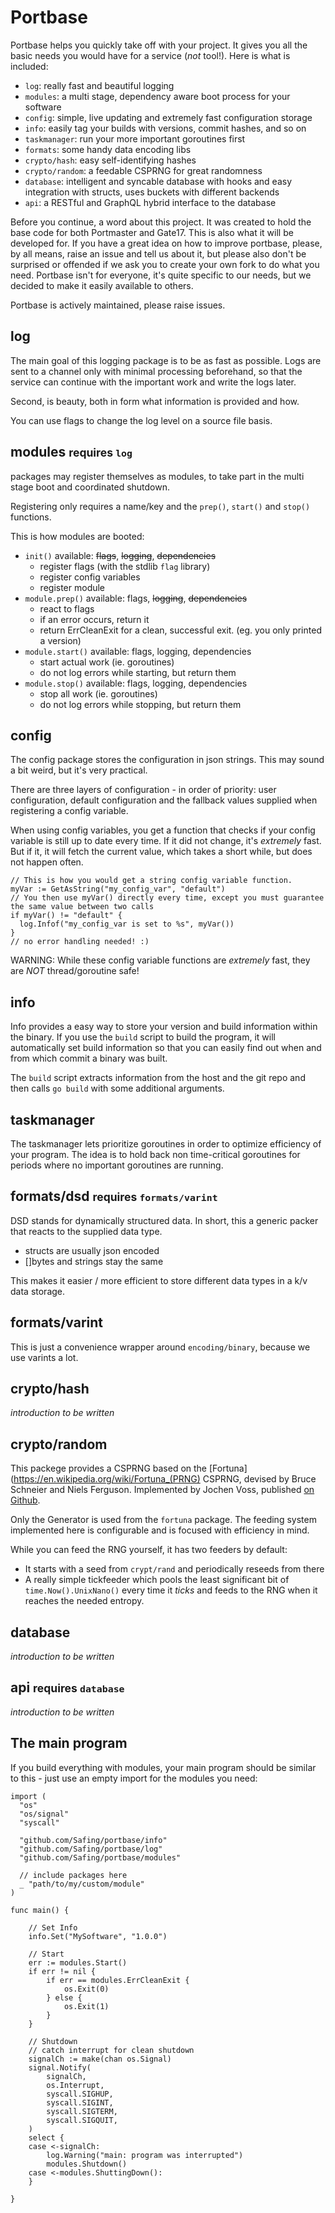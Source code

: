 # Portbase

Portbase helps you quickly take off with your project. It gives you all the basic needs you would have for a service (_not_ tool!).
Here is what is included:

- `log`: really fast and beautiful logging
- `modules`: a multi stage, dependency aware boot process for your software
- `config`: simple, live updating and extremely fast configuration storage
- `info`: easily tag your builds with versions, commit hashes, and so on
- `taskmanager`: run your more important goroutines first
- `formats`: some handy data encoding libs
- `crypto/hash`: easy self-identifying hashes
- `crypto/random`: a feedable CSPRNG for great randomness
- `database`: intelligent and syncable database with hooks and easy integration with structs, uses buckets with different backends
- `api`: a RESTful and GraphQL hybrid interface to the database

Before you continue, a word about this project. It was created to hold the base code for both Portmaster and Gate17. This is also what it will be developed for. If you have a great idea on how to improve portbase, please, by all means, raise an issue and tell us about it, but please also don't be surprised or offended if we ask you to create your own fork to do what you need. Portbase isn't for everyone, it's quite specific to our needs, but we decided to make it easily available to others.

Portbase is actively maintained, please raise issues.

## log

The main goal of this logging package is to be as fast as possible. Logs are sent to a channel only with minimal processing beforehand, so that the service can continue with the important work and write the logs later.

Second, is beauty, both in form what information is provided and how.

You can use flags to change the log level on a source file basis.

## modules <small>requires `log`</small>

packages may register themselves as modules, to take part in the multi stage boot and coordinated shutdown.

Registering only requires a name/key and the `prep()`, `start()` and `stop()` functions.

This is how modules are booted:

- `init()` available: ~~flags~~, ~~logging~~, ~~dependencies~~
  - register flags (with the stdlib `flag` library)
  - register config variables
  - register module
- `module.prep()` available: flags, ~~logging~~, ~~dependencies~~
  - react to flags
  - if an error occurs, return it
  - return ErrCleanExit for a clean, successful exit. (eg. you only printed a version)
- `module.start()` available: flags, logging, dependencies
  - start actual work (ie. goroutines)
  - do not log errors while starting, but return them
- `module.stop()` available: flags, logging, dependencies
  - stop all work (ie. goroutines)
  - do not log errors while stopping, but return them

## config

The config package stores the configuration in json strings. This may sound a bit weird, but it's very practical.

There are three layers of configuration - in order of priority: user configuration, default configuration and the fallback values supplied when registering a config variable.

When using config variables, you get a function that checks if your config variable is still up to date every time. If it did not change, it's _extremely_ fast. But if it, it will fetch the current value, which takes a short while, but does not happen often.

    // This is how you would get a string config variable function.
    myVar := GetAsString("my_config_var", "default")
    // You then use myVar() directly every time, except you must guarantee the same value between two calls
    if myVar() != "default" {
      log.Infof("my_config_var is set to %s", myVar())
    }
    // no error handling needed! :)

WARNING: While these config variable functions are _extremely_ fast, they are _NOT_ thread/goroutine safe!

## info

Info provides a easy way to store your version and build information within the binary. If you use the `build` script to build the program, it will automatically set build information so that you can easily find out when and from which commit a binary was built.

The `build` script extracts information from the host and the git repo and then calls `go build` with some additional arguments.

## taskmanager

The taskmanager lets prioritize goroutines in order to optimize efficiency of your program. The idea is to hold back non time-critical goroutines for periods where no important goroutines are running.

## formats/dsd <small>requires `formats/varint`</small>

DSD stands for dynamically structured data. In short, this a generic packer that reacts to the supplied data type.

- structs are usually json encoded
- []bytes and strings stay the same

This makes it easier / more efficient to store different data types in a k/v data storage.

## formats/varint

This is just a convenience wrapper around `encoding/binary`, because we use varints a lot.

## crypto/hash
_introduction to be written_

## crypto/random

This packege provides a CSPRNG based on the [Fortuna](https://en.wikipedia.org/wiki/Fortuna_(PRNG) CSPRNG, devised by Bruce Schneier and Niels Ferguson. Implemented by Jochen Voss, published [on Github](https://github.com/seehuhn/fortuna).

Only the Generator is used from the `fortuna` package. The feeding system implemented here is configurable and is focused with efficiency in mind.

While you can feed the RNG yourself, it has two feeders by default:
- It starts with a seed from `crypt/rand` and periodically reseeds from there
- A really simple tickfeeder which pools the least significant bit of `time.Now().UnixNano()` every time it _ticks_ and feeds to the RNG when it reaches the needed entropy.

## database
_introduction to be written_

## api <small>requires `database`</small>
_introduction to be written_

## The main program

If you build everything with modules, your main program should be similar to this - just use an empty import for the modules you need:

    import (
      "os"
      "os/signal"
      "syscall"

      "github.com/Safing/portbase/info"
      "github.com/Safing/portbase/log"
      "github.com/Safing/portbase/modules"

      // include packages here
      _ "path/to/my/custom/module"
    )

    func main() {

    	// Set Info
    	info.Set("MySoftware", "1.0.0")

    	// Start
    	err := modules.Start()
    	if err != nil {
    		if err == modules.ErrCleanExit {
    			os.Exit(0)
    		} else {
    			os.Exit(1)
    		}
    	}

    	// Shutdown
    	// catch interrupt for clean shutdown
    	signalCh := make(chan os.Signal)
    	signal.Notify(
    		signalCh,
    		os.Interrupt,
    		syscall.SIGHUP,
    		syscall.SIGINT,
    		syscall.SIGTERM,
    		syscall.SIGQUIT,
    	)
    	select {
    	case <-signalCh:
    		log.Warning("main: program was interrupted")
    		modules.Shutdown()
    	case <-modules.ShuttingDown():
    	}

    }
